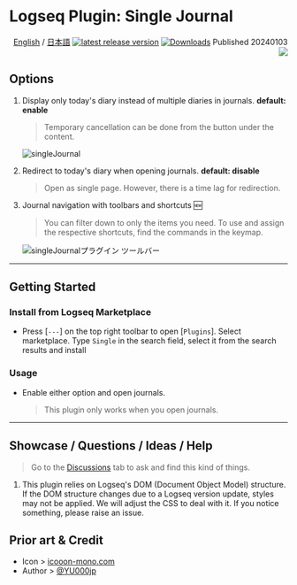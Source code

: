 # Logseq Plugin: Single Journal

<div align="right">

[English](https://github.com/YU000jp/logseq-plugin-single-journal) / [日本語](https://github.com/YU000jp/logseq-plugin-single-journal/blob/main/readme.ja.md) [![latest release version](https://img.shields.io/github/v/release/YU000jp/logseq-plugin-single-journal)](https://github.com/YU000jp/logseq-plugin-single-journal/releases)
[![Downloads](https://img.shields.io/github/downloads/YU000jp/logseq-plugin-single-journal/total.svg)](https://github.com/YU000jp/logseq-plugin-single-journal/releases)
Published 20240103 <a href="https://www.buymeacoffee.com/yu000japan"><img src="https://img.buymeacoffee.com/button-api/?text=Buy me a pizza&emoji=🍕&slug=yu000japan&button_colour=FFDD00&font_colour=000000&font_family=Poppins&outline_colour=000000&coffee_colour=ffffff" /></a>
</div>

## Options

1. Display only today's diary instead of multiple diaries in journals. **default: enable**
   > Temporary cancellation can be done from the button under the content.

   ![singleJournal](https://github.com/YU000jp/logseq-plugin-single-journal/assets/111847207/00299512-19f0-445e-8f73-467128a3b9c9)

1. Redirect to today's diary when opening journals. **default: disable**
   > Open as single page. However, there is a time lag for redirection.

1. Journal navigation with toolbars and shortcuts 🆕
   > You can filter down to only the items you need. To use and assign the respective shortcuts, find the commands in the keymap.

   ![singleJournalプラグイン ツールバー](https://github.com/YU000jp/logseq-plugin-single-journal/assets/111847207/98636867-858d-4fda-a31a-9e2615dfd1a9)

---

## Getting Started

### Install from Logseq Marketplace

- Press [`---`] on the top right toolbar to open [`Plugins`]. Select marketplace. Type `Single` in the search field, select it from the search results and install

### Usage

- Enable either option and open journals.
  > This plugin only works when you open journals.

---

## Showcase / Questions / Ideas / Help

> Go to the [Discussions](https://github.com/YU000jp/logseq-plugin-single-journal/discussions) tab to ask and find this kind of things.

1. This plugin relies on Logseq's DOM (Document Object Model) structure. If the DOM structure changes due to a Logseq version update, styles may not be applied. We will adjust the CSS to deal with it. If you notice something, please raise an issue.

## Prior art & Credit

- Icon > [icooon-mono.com](https://icooon-mono.com/00252-%e3%83%8f%e3%82%b5%e3%83%9f%e3%81%ae%e3%83%95%e3%83%aa%e3%83%bc%e3%82%a2%e3%82%a4%e3%82%b3%e3%83%b3/)
- Author > [@YU000jp](https://github.com/YU000jp)

